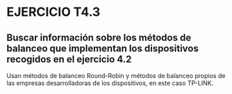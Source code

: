 # EJERCICIO T4.3

## Buscar información sobre los métodos de balanceo que implementan los dispositivos recogidos en el ejercicio 4.2

Usan métodos de balanceo Round-Robin y métodos de balanceo propios de las empresas desarrolladoras de los dispositivos, en este caso TP-LINK.
